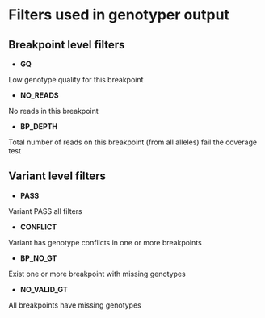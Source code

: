 # Filters used in genotyper output

## Breakpoint level filters

* **GQ**

Low genotype quality for this breakpoint

* **NO_READS**

No reads in this breakpoint

* **BP_DEPTH**

Total number of reads on this breakpoint (from all alleles) fail the coverage test

## Variant level filters

* **PASS**

Variant PASS all filters

* **CONFLICT**

Variant has genotype conflicts in one or more breakpoints

* **BP_NO_GT**

Exist one or more breakpoint with missing genotypes

* **NO_VALID_GT**

All breakpoints have missing genotypes